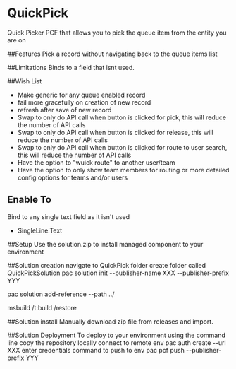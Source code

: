 # QuickPick
Quick Picker PCF that allows you to pick the queue item from the entity you are on


##Features
Pick a record without navigating back to the queue items list

##Limitations
Binds to a field that isnt used.

##Wish List
- Make generic for any queue enabled record
- fail more gracefully on creation of new record
- refresh after save of new record
- Swap to only do API call when button is clicked for pick, this will reduce the number of API calls
- Swap to only do API call when button is clicked for release, this will reduce the number of API calls
- Swap to only do API call when button is clicked for route to user search, this will reduce the number of API calls
- Have the option to "wuick route" to another user/team
- Have the option to only show team members for routing or more detailed config options for teams and/or users

## Enable To
Bind to any single text field as it isn't used
- SingleLine.Text

##Setup
Use the solution.zip to install managed component to your environment

##Solution creation
navigate to QuickPick folder
create folder called QuickPickSolution
pac solution init --publisher-name XXX --publisher-prefix YYY

pac solution add-reference --path ../

msbuild /t:build /restore

##Solution install
Manually download zip file from releases and import.

##Solution Deployment
To deploy to your environment using the command line
copy the repository locally
connect to remote env
pac auth create --url XXX
enter credentials
command to push to env
pac pcf push --publisher-prefix YYY
